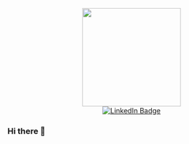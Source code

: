 <div align="center">
	<img src="https://media.giphy.com/media/wLNuW1tCKRiPmDV5Y4/giphy.gif" width="200">
</div>
<div id="badges" align="center">
  <a href="linkedin.com/in/sreedharsan-p-k-6a7502219/">
    <img src="https://img.shields.io/badge/LinkedIn-blue?style=for-the-badge&logo=linkedin&logoColor=white" alt="LinkedIn Badge"/>
  </a>
</div>
<div align="center">
  <img src="https://komarev.com/ghpvc/?username=Sreedharsan&style=flat-square&color=blue" alt=""/>
</div>




### Hi there 👋

